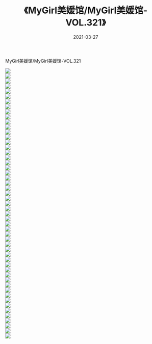 ﻿---
layout: post
title:  《MyGirl美媛馆/MyGirl美媛馆-VOL.321》
date:   2021-03-27
img: http://img.660000.xyz/Sharelink/网络美图/2021/MyGirl美媛馆/MyGirl美媛馆-VOL.321/000.jpg
categories: [美女, 清纯, 唯美]
---

MyGirl美媛馆/MyGirl美媛馆-VOL.321

 ![](http://img.660000.xyz/Sharelink/网络美图/2021/MyGirl美媛馆/MyGirl美媛馆-VOL.321/001.jpg) <br>![](http://img.660000.xyz/Sharelink/网络美图/2021/MyGirl美媛馆/MyGirl美媛馆-VOL.321/002.jpg) <br>![](http://img.660000.xyz/Sharelink/网络美图/2021/MyGirl美媛馆/MyGirl美媛馆-VOL.321/003.jpg) <br>![](http://img.660000.xyz/Sharelink/网络美图/2021/MyGirl美媛馆/MyGirl美媛馆-VOL.321/004.jpg) <br>![](http://img.660000.xyz/Sharelink/网络美图/2021/MyGirl美媛馆/MyGirl美媛馆-VOL.321/005.jpg) <br>![](http://img.660000.xyz/Sharelink/网络美图/2021/MyGirl美媛馆/MyGirl美媛馆-VOL.321/006.jpg) <br>![](http://img.660000.xyz/Sharelink/网络美图/2021/MyGirl美媛馆/MyGirl美媛馆-VOL.321/007.jpg) <br>![](http://img.660000.xyz/Sharelink/网络美图/2021/MyGirl美媛馆/MyGirl美媛馆-VOL.321/008.jpg) <br>![](http://img.660000.xyz/Sharelink/网络美图/2021/MyGirl美媛馆/MyGirl美媛馆-VOL.321/009.jpg) <br>![](http://img.660000.xyz/Sharelink/网络美图/2021/MyGirl美媛馆/MyGirl美媛馆-VOL.321/010.jpg) <br>![](http://img.660000.xyz/Sharelink/网络美图/2021/MyGirl美媛馆/MyGirl美媛馆-VOL.321/011.jpg) <br>![](http://img.660000.xyz/Sharelink/网络美图/2021/MyGirl美媛馆/MyGirl美媛馆-VOL.321/012.jpg) <br>![](http://img.660000.xyz/Sharelink/网络美图/2021/MyGirl美媛馆/MyGirl美媛馆-VOL.321/013.jpg) <br>![](http://img.660000.xyz/Sharelink/网络美图/2021/MyGirl美媛馆/MyGirl美媛馆-VOL.321/014.jpg) <br>![](http://img.660000.xyz/Sharelink/网络美图/2021/MyGirl美媛馆/MyGirl美媛馆-VOL.321/015.jpg) <br>![](http://img.660000.xyz/Sharelink/网络美图/2021/MyGirl美媛馆/MyGirl美媛馆-VOL.321/016.jpg) <br>![](http://img.660000.xyz/Sharelink/网络美图/2021/MyGirl美媛馆/MyGirl美媛馆-VOL.321/017.jpg) <br>![](http://img.660000.xyz/Sharelink/网络美图/2021/MyGirl美媛馆/MyGirl美媛馆-VOL.321/018.jpg) <br>![](http://img.660000.xyz/Sharelink/网络美图/2021/MyGirl美媛馆/MyGirl美媛馆-VOL.321/019.jpg) <br>![](http://img.660000.xyz/Sharelink/网络美图/2021/MyGirl美媛馆/MyGirl美媛馆-VOL.321/020.jpg) <br>![](http://img.660000.xyz/Sharelink/网络美图/2021/MyGirl美媛馆/MyGirl美媛馆-VOL.321/021.jpg) <br>![](http://img.660000.xyz/Sharelink/网络美图/2021/MyGirl美媛馆/MyGirl美媛馆-VOL.321/022.jpg) <br>![](http://img.660000.xyz/Sharelink/网络美图/2021/MyGirl美媛馆/MyGirl美媛馆-VOL.321/023.jpg) <br>![](http://img.660000.xyz/Sharelink/网络美图/2021/MyGirl美媛馆/MyGirl美媛馆-VOL.321/024.jpg) <br>![](http://img.660000.xyz/Sharelink/网络美图/2021/MyGirl美媛馆/MyGirl美媛馆-VOL.321/025.jpg) <br>![](http://img.660000.xyz/Sharelink/网络美图/2021/MyGirl美媛馆/MyGirl美媛馆-VOL.321/026.jpg) <br>![](http://img.660000.xyz/Sharelink/网络美图/2021/MyGirl美媛馆/MyGirl美媛馆-VOL.321/027.jpg) <br>![](http://img.660000.xyz/Sharelink/网络美图/2021/MyGirl美媛馆/MyGirl美媛馆-VOL.321/028.jpg) <br>![](http://img.660000.xyz/Sharelink/网络美图/2021/MyGirl美媛馆/MyGirl美媛馆-VOL.321/029.jpg) <br>![](http://img.660000.xyz/Sharelink/网络美图/2021/MyGirl美媛馆/MyGirl美媛馆-VOL.321/030.jpg) <br>![](http://img.660000.xyz/Sharelink/网络美图/2021/MyGirl美媛馆/MyGirl美媛馆-VOL.321/031.jpg) <br>![](http://img.660000.xyz/Sharelink/网络美图/2021/MyGirl美媛馆/MyGirl美媛馆-VOL.321/032.jpg) <br>![](http://img.660000.xyz/Sharelink/网络美图/2021/MyGirl美媛馆/MyGirl美媛馆-VOL.321/033.jpg) <br>![](http://img.660000.xyz/Sharelink/网络美图/2021/MyGirl美媛馆/MyGirl美媛馆-VOL.321/034.jpg) <br>![](http://img.660000.xyz/Sharelink/网络美图/2021/MyGirl美媛馆/MyGirl美媛馆-VOL.321/035.jpg) <br>![](http://img.660000.xyz/Sharelink/网络美图/2021/MyGirl美媛馆/MyGirl美媛馆-VOL.321/036.jpg) <br>![](http://img.660000.xyz/Sharelink/网络美图/2021/MyGirl美媛馆/MyGirl美媛馆-VOL.321/037.jpg) <br>![](http://img.660000.xyz/Sharelink/网络美图/2021/MyGirl美媛馆/MyGirl美媛馆-VOL.321/038.jpg) <br>![](http://img.660000.xyz/Sharelink/网络美图/2021/MyGirl美媛馆/MyGirl美媛馆-VOL.321/039.jpg) <br>![](http://img.660000.xyz/Sharelink/网络美图/2021/MyGirl美媛馆/MyGirl美媛馆-VOL.321/040.jpg) <br>![](http://img.660000.xyz/Sharelink/网络美图/2021/MyGirl美媛馆/MyGirl美媛馆-VOL.321/041.jpg) <br>![](http://img.660000.xyz/Sharelink/网络美图/2021/MyGirl美媛馆/MyGirl美媛馆-VOL.321/042.jpg) <br>![](http://img.660000.xyz/Sharelink/网络美图/2021/MyGirl美媛馆/MyGirl美媛馆-VOL.321/043.jpg) <br>![](http://img.660000.xyz/Sharelink/网络美图/2021/MyGirl美媛馆/MyGirl美媛馆-VOL.321/044.jpg) <br>![](http://img.660000.xyz/Sharelink/网络美图/2021/MyGirl美媛馆/MyGirl美媛馆-VOL.321/045.jpg) <br>![](http://img.660000.xyz/Sharelink/网络美图/2021/MyGirl美媛馆/MyGirl美媛馆-VOL.321/046.jpg) <br>![](http://img.660000.xyz/Sharelink/网络美图/2021/MyGirl美媛馆/MyGirl美媛馆-VOL.321/047.jpg) <br>![](http://img.660000.xyz/Sharelink/网络美图/2021/MyGirl美媛馆/MyGirl美媛馆-VOL.321/048.jpg) <br>![](http://img.660000.xyz/Sharelink/网络美图/2021/MyGirl美媛馆/MyGirl美媛馆-VOL.321/049.jpg) <br>![](http://img.660000.xyz/Sharelink/网络美图/2021/MyGirl美媛馆/MyGirl美媛馆-VOL.321/050.jpg) <br>![](http://img.660000.xyz/Sharelink/网络美图/2021/MyGirl美媛馆/MyGirl美媛馆-VOL.321/051.jpg) <br>![](http://img.660000.xyz/Sharelink/网络美图/2021/MyGirl美媛馆/MyGirl美媛馆-VOL.321/052.jpg) <br>![](http://img.660000.xyz/Sharelink/网络美图/2021/MyGirl美媛馆/MyGirl美媛馆-VOL.321/053.jpg) <br>